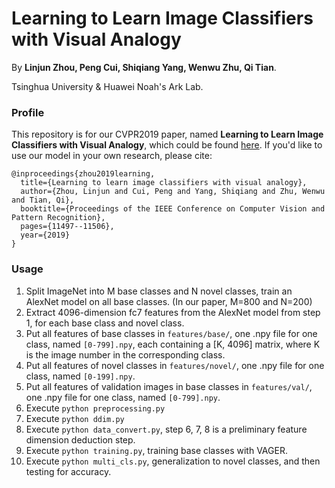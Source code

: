 # Learning to Learn Image Classifiers with Visual Analogy

By **Linjun Zhou, Peng Cui, Shiqiang Yang, Wenwu Zhu, Qi Tian**.

Tsinghua University & Huawei Noah's Ark Lab.

### Profile
This repository is for our CVPR2019 paper, named **Learning to Learn Image Classifiers with Visual Analogy**, which could be found [here](https://openaccess.thecvf.com/content_CVPR_2019/papers/Zhou_Learning_to_Learn_Image_Classifiers_With_Visual_Analogy_CVPR_2019_paper.pdf). If you'd like to use our model in your own research, please cite:

    @inproceedings{zhou2019learning,
      title={Learning to learn image classifiers with visual analogy},
      author={Zhou, Linjun and Cui, Peng and Yang, Shiqiang and Zhu, Wenwu and Tian, Qi},
      booktitle={Proceedings of the IEEE Conference on Computer Vision and Pattern Recognition},
      pages={11497--11506},
      year={2019}
    }

### Usage
1. Split ImageNet into M base classes and N novel classes, train an AlexNet model on all base classes. (In our paper, M=800 and N=200)
2. Extract 4096-dimension fc7 features from the AlexNet model from step 1, for each base class and novel class.
3. Put all features of base classes in `features/base/`, one .npy file for one class, named `[0-799].npy`, each containing a [K, 4096] matrix, where K is the image number in the corresponding class.
4. Put all features of novel classes in `features/novel/`, one .npy file for one class, named `[0-199].npy`.
5. Put all features of validation images in base classes in `features/val/`, one .npy file for one class, named `[0-799].npy`.
6. Execute `python preprocessing.py`
7. Execute `python ddim.py`
8. Execute `python data_convert.py`, step 6, 7, 8 is a preliminary feature dimension deduction step.
9. Execute `python training.py`, training base classes with VAGER.
10. Execute `python multi_cls.py`, generalization to novel classes, and then testing for accuracy.
